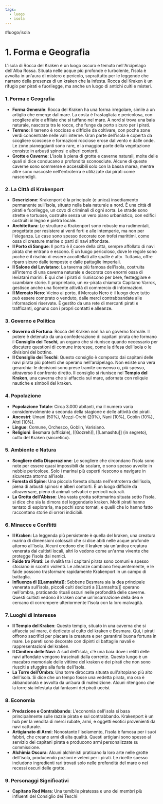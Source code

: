 ```yaml
---
tags:
  - luogo
  - isola
---
```

#luogo/isola 
# **1. Forma e Geografia**
L'isola di Rocca del Kraken è un luogo oscuro e temuto nell'Arcipelago dell'Alba Rossa. Situata nelle acque più profonde e turbolente, l'isola è avvolta in un'aura di mistero e pericolo, soprattutto per le leggende che narrano della presenza di un kraken che la infesta. Rocca del Kraken è un rifugio per pirati e fuorilegge, ma anche un luogo di antichi culti e misteri.

### **1. Forma e Geografia**
- **Forma Generale**: Rocca del Kraken ha una forma irregolare, simile a un artiglio che emerge dal mare. La costa è frastagliata e pericolosa, con scogliere alte e affilate che si tuffano nel mare. A nord si trova una baia naturale, nascosta tra le rocce, che funge da porto sicuro per i pirati.
- **Terreno**: Il terreno è roccioso e difficile da coltivare, con poche zone verdi concentrate nelle valli interne. Gran parte dell'isola è coperta da scogliere scoscese e formazioni rocciose erose dal vento e dalle onde. Le zone pianeggianti sono rare, e la maggior parte della vegetazione consiste in arbusti spinosi e alberi contorti.
- **Grotte e Caverne**: L'isola è piena di grotte e caverne naturali, molte delle quali si dice conducano a profondità sconosciute. Alcune di queste caverne sono sommerse e accessibili solo con la bassa marea, mentre altre sono nascoste nell'entroterra e utilizzate dai pirati come nascondigli.

### **2. La Città di Krakenport**
- **Descrizione**: Krakenport è la principale (e unica) insediamento permanente sull'isola, situato nella baia naturale a nord. È una città di pirati e fuorilegge, un covo di criminali di ogni sorta. Le strade sono strette e tortuose, costruite senza un vero piano urbanistico, con edifici costruiti in legno e pietra locale.
- **Architettura**: Le strutture a Krakenport sono robuste ma rudimentali, progettate per resistere ai venti forti e alle intemperie, ma non per l'eleganza. Le case sono spesso decorate con trofei marittimi, come ossa di creature marine o parti di navi affondate.
- **Il Porto di Sangue**: Il porto è il cuore della città, sempre affollato di navi pirata che entrano e escono. È un luogo pericoloso, dove le regole sono poche e il rischio di essere accoltellati alle spalle è alto. Tuttavia, offre riparo sicuro dalle tempeste e dalle pattuglie imperiali.
- **Il Salone del Leviatano**: La taverna più famosa dell'isola, costruita all'interno di una caverna naturale e decorata con enormi ossa di leviatani marini. È qui che i pirati si riuniscono per bere, festeggiare e scambiare storie. Il proprietario, un ex-pirata chiamato Capitano Varrok, gestisce anche una fiorente attività di commercio di informazioni.
- **Il Mercato Nero**: Vicino al porto, il Mercato Nero è il luogo dove tutto può essere comprato o venduto, dalle merci contrabbandate alle informazioni riservate. È gestito da una rete di mercanti pirati e trafficanti, ognuno con i propri contatti e alleanze.

### **3. Governo e Politica**
- **Governo di Fortuna**: Rocca del Kraken non ha un governo formale. Il potere è detenuto da una confederazione di capitani pirata che formano il **Consiglio dei Teschi**, un organo che si riunisce quando necessario per discutere questioni di comune interesse, come la difesa dell'isola o le divisioni del bottino.
- **Il Consiglio dei Teschi**: Questo consiglio è composto dai capitani delle navi pirata più potenti che operano nell'arcipelago. Non esiste una vera gerarchia: le decisioni sono prese tramite consenso o, più spesso, attraverso il confronto diretto. Il consiglio si riunisce nel **Tempio del Kraken**, una caverna che si affaccia sul mare, adornata con reliquie nautiche e simboli del kraken.

### **4. Popolazione**
- **Popolazione Totale**: Circa 3.000 abitanti, ma il numero varia considerevolmente a seconda della stagione e delle attività dei pirati.
- **Ancestri**: Umani (50%), Mezzi-Orchi (20%), Nani (10%), Goblin (10%), Altri (10%).
- **Lingue**: Comune, Orchesco, Goblin, Varisiano.
- **Religioni**: Besmara (ufficiale), [[Gozreh]], [[Lamashtu]] (in segreto), culto del Kraken (sincretico).

### **5. Ambiente e Natura**
- **Scogliere della Disperazione**: Le scogliere che circondano l'isola sono note per essere quasi impossibili da scalare, e sono spesso avvolte in nebbie pericolose. Solo i marinai più esperti riescono a navigare in sicurezza attorno all'isola.
- **Foresta di Spine**: Una piccola foresta situata nell'entroterra dell'isola, piena di arbusti spinosi e alberi contorti. È un luogo difficile da attraversare, pieno di animali selvatici e pericoli naturali.
- **La Grotta dell'Abisso**: Una vasta grotta sottomarina situata sotto l'isola, si dice che sia la dimora del leggendario kraken. Molti pirati hanno tentato di esplorarla, ma pochi sono tornati, e quelli che lo hanno fatto raccontano storie di orrori indicibili.

### **6. Minacce e Conflitti**
- **Il Kraken**: La leggenda più persistente è quella del kraken, una creatura marina di dimensioni colossali che si dice abiti nelle acque profonde attorno all'isola. Alcuni credono che il kraken sia un'antica creatura venerata dai cultisti locali, altri lo vedono come un'arma vivente che protegge l'isola dai nemici.
- **Faide tra Pirati**: Le rivalità tra i capitani pirata sono comuni e spesso sfociano in scontri violenti. Le alleanze cambiano frequentemente, e le faide possono trasformare rapidamente Krakenport in un campo di battaglia.
- **Influenza di [[Lamashtu]]**: Sebbene Besmara sia la dea principale venerata sull'isola, piccoli culti dedicati a [[Lamashtu]] operano nell'ombra, praticando rituali oscuri nelle profondità delle caverne. Questi cultisti vedono il kraken come un'incarnazione della dea e cercano di corrompere ulteriormente l'isola con la loro malvagità.

### **7. Luoghi di Interesse**
- **Il Tempio del Kraken**: Questo tempio, situato in una caverna che si affaccia sul mare, è dedicato al culto del kraken e Besmara. Qui, i pirati offrono sacrifici per placare la creatura e per garantirsi buona fortuna in mare. Le pareti sono decorate con dipinti di battaglie navali e rappresentazioni del kraken.
- **Il Cimitero delle Navi**: A sud dell'isola, c'è una baia dove i relitti delle navi affondate vengono trascinati dalla corrente. Questo luogo è un macabro memoriale delle vittime del kraken e dei pirati che non sono riusciti a sfuggire alla furia dell'isola.
- **La Torre dell’Ombra**: Una torre diroccata situata sull'altopiano più alto dell'isola. Si dice che un tempo fosse una vedetta pirata, ma ora è abbandonata e avvolta da un’aura di maledizione. Alcuni ritengono che la torre sia infestata dai fantasmi dei pirati uccisi.

### **8. Economia**
- **Predazione e Contrabbando**: L'economia dell'isola si basa principalmente sulle razzie pirata e sul contrabbando. Krakenport è un hub per la vendita di merci rubate, armi, e oggetti esotici provenienti da navi catturate.
- **Artigianato di Armi**: Nonostante l'isolamento, l'isola è famosa per i suoi fabbri, che creano armi di alta qualità. Questi artigiani sono spesso al servizio dei capitani pirata e producono armi personalizzate su commissione.
- **Alchimia Oscura**: Alcuni alchimisti praticano la loro arte nelle grotte dell'isola, producendo pozioni e veleni per i pirati. Le ricette spesso includono ingredienti rari trovati solo nelle profondità del mare o nei recessi oscuri delle grotte.

### **9. Personaggi Significativi**
- **Capitano Red Mara**: Una temibile piratessa e uno dei membri più influenti del Consiglio dei Teschi